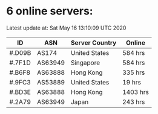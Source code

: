 # 6 online servers:

Latest update at: Sat May 16 13:10:09 UTC 2020

| ID | ASN | Server Country | Online |
| -- | --- | -------------- | ------ |
| #.D09B | AS174 | United States | 584 hrs |
| #.7F1D | AS63949 | Singapore | 584 hrs |
| #.B6F8 | AS63888 | Hong Kong | 335 hrs |
| #.9FC3 | AS53889 | United States | 19 hrs |
| #.BD3E | AS63888 | Hong Kong | 1403 hrs |
| #.2A79 | AS63949 | Japan | 243 hrs |

